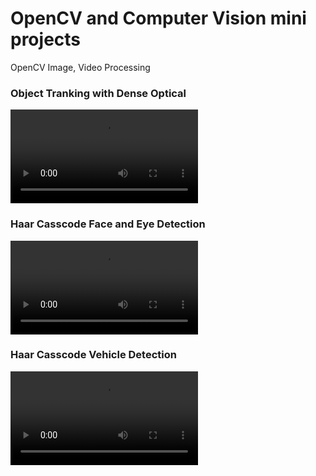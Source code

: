 # OpenCV and Computer Vision mini projects
OpenCV Image, Video Processing

### Object Tranking with Dense Optical
<video controls src="Object Tracking/dense_optical_flow_walking.mp4" title="Object Tracking"></video>

### Haar Casscode Face and Eye Detection
<video controls src="Haar Casscode Object Detection/Face Detection/20240411-1123-52.9309883.mp4" title="Face Detection"></video>

### Haar Casscode Vehicle Detection
<video controls src="Haar Casscode Object Detection/Vehicle and Pedastrian Detection/cars_output.mp4" title="Vehicle Detection"></video>